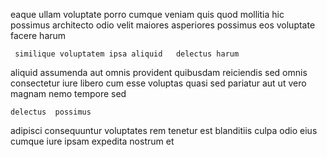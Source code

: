 <!--
title: Re-engineered disintermediate success
author: Meaghan
date: 2014-05-29-1947
link: 2014-05-29-1947-re-engineered-disintermediate-success
tags: [Ember,free,Angularjs,beards]
-->

eaque ullam voluptate 
porro cumque veniam  quis
quod mollitia hic possimus architecto odio
velit maiores asperiores possimus eos voluptate facere harum
 	 similique voluptatem ipsa aliquid   delectus harum
aliquid assumenda aut omnis
provident quibusdam reiciendis sed omnis consectetur  iure libero cum
esse voluptas quasi sed
 pariatur aut ut vero magnam nemo tempore sed
 	delectus  possimus
adipisci  consequuntur voluptates rem tenetur est blanditiis culpa 
odio  eius cumque iure ipsam expedita nostrum et